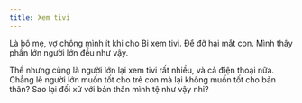 ```yaml
---
title: Xem tivi
---
```


Là bố mẹ, vợ chồng mình ít khi cho Bi xem tivi. Để đỡ hại mắt con. Mình thấy phần lớn người lớn đều như vậy.

Thế nhưng cũng là người lớn lại xem tivi rất nhiều, và cả điện thoại nữa. Chẳng lẽ người lớn muốn tốt cho trẻ con mà lại không muốn tốt cho bản thân? Sao lại đối xử với bản thân mình tệ như vậy nhỉ?